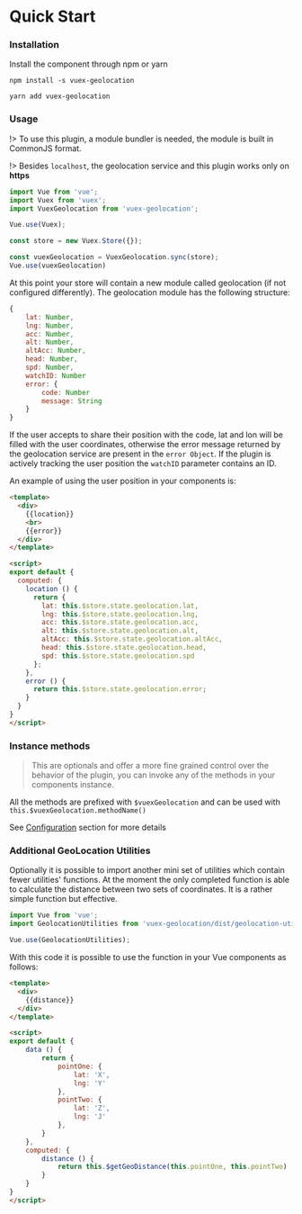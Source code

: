 # Quick Start

### Installation
Install the component through npm or yarn


```shell
npm install -s vuex-geolocation

yarn add vuex-geolocation
```

### Usage
!> To use this plugin, a module bundler is needed, the module is built in CommonJS format.

!> Besides `localhost`, the geolocation service and this plugin works only on **https**

```js
import Vue from 'vue';
import Vuex from 'vuex';
import VuexGeolocation from 'vuex-geolocation';

Vue.use(Vuex);

const store = new Vuex.Store({});

const vuexGeolocation = VuexGeolocation.sync(store);
Vue.use(vuexGeolocation)
```

At this point your store will contain a new module called geolocation (if not configured differently). The geolocation module has the following structure:

```js
{
    lat: Number,
    lng: Number,
    acc: Number,
    alt: Number,
    altAcc: Number,
    head: Number,
    spd: Number,
    watchID: Number
    error: {
        code: Number
        message: String
    }
}
```

If the user accepts to share their position with the code, lat and lon will be filled with the user coordinates, otherwise the error message returned by the geolocation service are present in the `error Object`. If the plugin is actively tracking the user position the `watchID` parameter contains an ID.

An example of using the user position in your components is:

```html
<template>
  <div>
    {{location}}
    <br>
    {{error}}
  </div>
</template>

<script>
export default {
  computed: {
    location () {
      return {
        lat: this.$store.state.geolocation.lat,
        lng: this.$store.state.geolocation.lng,
        acc: this.$store.state.geolocation.acc,
        alt: this.$store.state.geolocation.alt,
        altAcc: this.$store.state.geolocation.altAcc,
        head: this.$store.state.geolocation.head,
        spd: this.$store.state.geolocation.spd
      };
    },
    error () {
      return this.$store.state.geolocation.error;
    }
  }
}
</script>
```


### Instance methods
>This are optionals and offer a more fine grained control over the behavior of the plugin, you can invoke any of the methods in your components instance.

All the methods are prefixed with `$vuexGeolocation` and can be used with ` this.$vuexGeolocation.methodName()`

See [Configuration](configuration) section for more details


### Additional GeoLocation Utilities

Optionally it is possible to import another mini set of utilities which contain fewer utilities' functions.
At the moment the only completed function is able to calculate the distance between two sets of coordinates. It is a rather simple function but effective.

```js
import Vue from 'vue';
import GeolocationUtilities from 'vuex-geolocation/dist/geolocation-utilities.js';

Vue.use(GeolocationUtilities);
```

With this code it is possible to use the function in your Vue components as follows:

```html
<template>
  <div>
    {{distance}}
  </div>
</template>

<script>
export default {
    data () {
        return {
            pointOne: {
                lat: 'X',
                lng: 'Y'
            },
            pointTwo: {
                lat: 'Z',
                lng: 'J'
            },
        }
    },
    computed: {
        distance () {
            return this.$getGeoDistance(this.pointOne, this.pointTwo)
        }
    }
}
</script>

```
